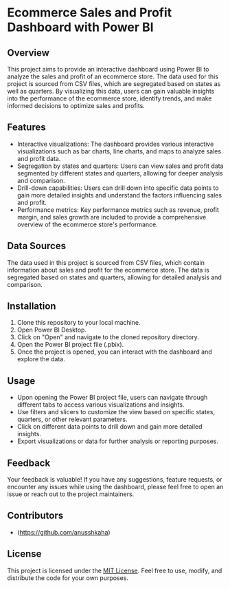 # Ecommerce Sales and Profit Dashboard with Power BI

## Overview
This project aims to provide an interactive dashboard using Power BI to analyze the sales and profit of an ecommerce store. The data used for this project is sourced from CSV files, which are segregated based on states as well as quarters. By visualizing this data, users can gain valuable insights into the performance of the ecommerce store, identify trends, and make informed decisions to optimize sales and profits.

## Features
- Interactive visualizations: The dashboard provides various interactive visualizations such as bar charts, line charts, and maps to analyze sales and profit data.
- Segregation by states and quarters: Users can view sales and profit data segmented by different states and quarters, allowing for deeper analysis and comparison.
- Drill-down capabilities: Users can drill down into specific data points to gain more detailed insights and understand the factors influencing sales and profit.
- Performance metrics: Key performance metrics such as revenue, profit margin, and sales growth are included to provide a comprehensive overview of the ecommerce store's performance.

## Data Sources
The data used in this project is sourced from CSV files, which contain information about sales and profit for the ecommerce store. The data is segregated based on states and quarters, allowing for detailed analysis and comparison.

## Installation
1. Clone this repository to your local machine.
2. Open Power BI Desktop.
3. Click on "Open" and navigate to the cloned repository directory.
4. Open the Power BI project file (.pbix).
5. Once the project is opened, you can interact with the dashboard and explore the data.

## Usage
- Upon opening the Power BI project file, users can navigate through different tabs to access various visualizations and insights.
- Use filters and slicers to customize the view based on specific states, quarters, or other relevant parameters.
- Click on different data points to drill down and gain more detailed insights.
- Export visualizations or data for further analysis or reporting purposes.

## Feedback
Your feedback is valuable! If you have any suggestions, feature requests, or encounter any issues while using the dashboard, please feel free to open an issue or reach out to the project maintainers.

## Contributors
- (https://github.com/anusshkaha)


## License
This project is licensed under the [MIT License](LICENSE). Feel free to use, modify, and distribute the code for your own purposes.
